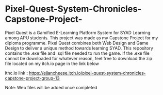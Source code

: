 # Pixel-Quest-System-Chronicles-Capstone-Project-

Pixel Quest is a Gamified E-Learning Platform System for SYAD Learning among APU students. This project was made as my Capstone Project for my diploma programme. Pixel Quest combines both Web Design and Game Design to deliver a unique method towards learning SYAD. This repository contains the .exe file and .sql file needed to run the game. If the .exe file cannot be downloaded for whatever reason, feel free to download the zip file located on my itch.io page in the link below

ithc.io link : https://ejjancheese.itch.io/pixel-quest-system-chronicles-capstone-project-group-13

Note: Web files will be added once completed
